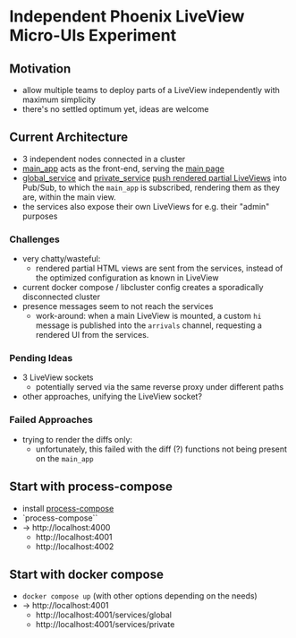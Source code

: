 # Independent Phoenix LiveView Micro-UIs Experiment

## Motivation

- allow multiple teams to deploy parts of a LiveView independently with maximum simplicity
- there's no settled optimum yet, ideas are welcome

## Current Architecture

- 3 independent nodes connected in a cluster
- [main_app](./main_app/) acts as the front-end, serving the [main page](main_app/lib/main_app_web/live/main_live.ex)
- [global_service](./global_service/) and [private_service](./private_service/) [push rendered partial LiveViews](private_service/lib/private_service/private_click_aggregator_service.ex) into Pub/Sub, to which the `main_app` is subscribed, rendering them as they are, within the main view.
- the services also expose their own LiveViews for e.g. their "admin" purposes

### Challenges

- very chatty/wasteful:
  - rendered partial HTML views are sent from the services, instead of the optimized configuration as known in LiveView
- current docker compose / libcluster config creates a sporadically disconnected cluster
- presence messages seem to not reach the services
  - work-around: when a main LiveView is mounted, a custom `hi` message is published into the `arrivals` channel, requesting a rendered UI from the services.

### Pending Ideas

- 3 LiveView sockets
  - potentially served via the same reverse proxy under different paths
- other approaches, unifying the LiveView socket?

### Failed Approaches

- trying to render the diffs only:
  - unfortunately, this failed with the diff (?) functions not being present on the `main_app`

## Start with process-compose

- install [process-compose](https://f1bonacc1.github.io/process-compose/installation/)
- `process-compose``
- &rarr; http://localhost:4000
  - http://localhost:4001
  - http://localhost:4002

## Start with docker compose

- `docker compose up` (with other options depending on the needs)
- &rarr; http://localhost:4001
  - http://localhost:4001/services/global
  - http://localhost:4001/services/private